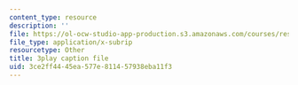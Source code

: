 ```yaml
---
content_type: resource
description: ''
file: https://ol-ocw-studio-app-production.s3.amazonaws.com/courses/res-6-006-video-demonstrations-in-lasers-and-optics-spring-2008/3ce2ff4445ea577e811457938eba11f3_jny_9JMBynU.vtt
file_type: application/x-subrip
resourcetype: Other
title: 3play caption file
uid: 3ce2ff44-45ea-577e-8114-57938eba11f3
---
```

